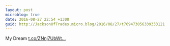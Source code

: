 ```yaml
---
layout: post
microblog: true
date: 2016-08-27 22:54 +1300
guid: http://JacksonOfTrades.micro.blog/2016/08/27/t769473056339333121.html
---
```

My Dream [t.co/ZNnj7UbWt...](https://t.co/ZNnj7UbWtn)
